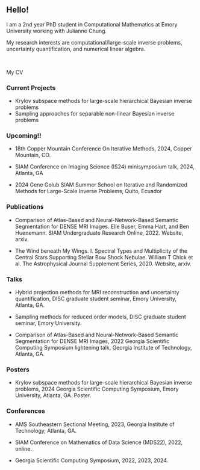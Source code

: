 ## Hello!
  <b1> I am a 2nd year PhD student in Computational Mathematics at Emory University working with Julianne Chung.    </b1>

  <b1> My research interests are computational/large-scale inverse problems, uncertainty quantification, and numerical linear algebra. 

<br>

  My CV
  </b1>

### Current Projects
  <b1>    
    
  - Krylov subspace methods for large-scale hierarchical Bayesian inverse problems
  - Sampling approaches for separable non-linear Bayesian inverse problems
    
  </b1>

### Upcoming!! 
  <b1> 
  
  - 18th Copper Mountain Conference On Iterative Methods, 2024, Copper Mountain, CO.
    
  - SIAM Conference on Imaging Science (IS24) minisymposium talk, 2024, Atlanta, GA
    
  - 2024 Gene Golub SIAM Summer School on Iterative and Randomized Methods for Large-Scale Inverse Problems, Quito, Ecuador
    
  </b1>

### Publications

  <b1>
  
  - Comparison of Atlas-Based and Neural-Network-Based Semantic Segmentation for DENSE MRI Images. Elle Buser, Emma Hart, and Ben Huenemann. SIAM Undergraduate Research Online, 2022. Website, arxiv.
  
  - The Wind beneath My Wings. I. Spectral Types and Multiplicity of the Central Stars Supporting Stellar Bow Shock Nebulae. William T Chick et al. The Astrophysical Journal Supplement Series, 2020. Website, arxiv.
    
  </b1>

### Talks

  <b1> 
    
  - Hybrid projection methods for MRI reconstruction and uncertainty quantification, DISC graduate student seminar, Emory University, Atlanta, GA.
    
  - Sampling methods for reduced order models, DISC graduate student seminar, Emory University.
    
  - Comparison of Atlas-Based and Neural-Network-Based Semantic Segmentation for DENSE MRI Images, 2022 Georgia Scientific Computing Symposium lightening talk, Georgia Institute of Technology, Atlanta, GA.
    
  </b1>

### Posters

  <b1>
  
  - Krylov subspace methods for large-scale hierarchical Bayesian inverse problems, 2024 Georgia Scientific Computing Symposium, Emory University, Atlanta, GA. Poster.

  </b1>

### Conferences 
  
  <b1>
    
  - AMS Southeastern Sectional Meeting, 2023, Georgia Institute of Technology, Atlanta, GA.
    
  - SIAM Conference on Mathematics of Data Science (MDS22), 2022, online.
    
  - Georgia Scientific Computing Symposium, 2022, 2023, 2024.
    
  </b1>
  



  

  


